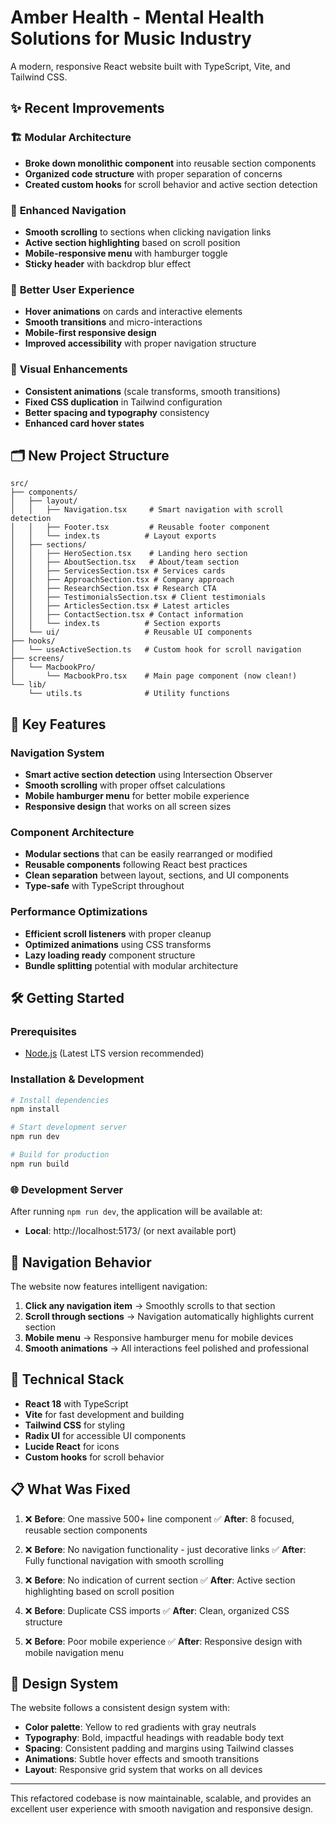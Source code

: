 # Amber Health - Mental Health Solutions for Music Industry

A modern, responsive React website built with TypeScript, Vite, and Tailwind CSS.

## ✨ Recent Improvements

### 🏗️ **Modular Architecture**
- **Broke down monolithic component** into reusable section components
- **Organized code structure** with proper separation of concerns
- **Created custom hooks** for scroll behavior and active section detection

### 🧭 **Enhanced Navigation**
- **Smooth scrolling** to sections when clicking navigation links
- **Active section highlighting** based on scroll position
- **Mobile-responsive menu** with hamburger toggle
- **Sticky header** with backdrop blur effect

### 📱 **Better User Experience**
- **Hover animations** on cards and interactive elements
- **Smooth transitions** and micro-interactions
- **Mobile-first responsive design**
- **Improved accessibility** with proper navigation structure

### 🎨 **Visual Enhancements**
- **Consistent animations** (scale transforms, smooth transitions)
- **Fixed CSS duplication** in Tailwind configuration
- **Better spacing and typography** consistency
- **Enhanced card hover states**

## 🗂️ **New Project Structure**

```
src/
├── components/
│   ├── layout/
│   │   ├── Navigation.tsx     # Smart navigation with scroll detection
│   │   ├── Footer.tsx         # Reusable footer component
│   │   └── index.ts          # Layout exports
│   ├── sections/
│   │   ├── HeroSection.tsx    # Landing hero section
│   │   ├── AboutSection.tsx   # About/team section
│   │   ├── ServicesSection.tsx # Services cards
│   │   ├── ApproachSection.tsx # Company approach
│   │   ├── ResearchSection.tsx # Research CTA
│   │   ├── TestimonialsSection.tsx # Client testimonials
│   │   ├── ArticlesSection.tsx # Latest articles
│   │   ├── ContactSection.tsx # Contact information
│   │   └── index.ts          # Section exports
│   └── ui/                   # Reusable UI components
├── hooks/
│   └── useActiveSection.ts   # Custom hook for scroll navigation
├── screens/
│   └── MacbookPro/
│       └── MacbookPro.tsx    # Main page component (now clean!)
└── lib/
    └── utils.ts              # Utility functions
```

## 🚀 **Key Features**

### Navigation System
- **Smart active section detection** using Intersection Observer
- **Smooth scrolling** with proper offset calculations
- **Mobile hamburger menu** for better mobile experience
- **Responsive design** that works on all screen sizes

### Component Architecture
- **Modular sections** that can be easily rearranged or modified
- **Reusable components** following React best practices
- **Clean separation** between layout, sections, and UI components
- **Type-safe** with TypeScript throughout

### Performance Optimizations
- **Efficient scroll listeners** with proper cleanup
- **Optimized animations** using CSS transforms
- **Lazy loading ready** component structure
- **Bundle splitting** potential with modular architecture

## 🛠️ **Getting Started**

### Prerequisites
- [Node.js](https://nodejs.org/en/) (Latest LTS version recommended)

### Installation & Development

```bash
# Install dependencies
npm install

# Start development server
npm run dev

# Build for production
npm run build
```

### 🌐 Development Server
After running `npm run dev`, the application will be available at:
- **Local**: http://localhost:5173/ (or next available port)

## 🎯 **Navigation Behavior**

The website now features intelligent navigation:

1. **Click any navigation item** → Smoothly scrolls to that section
2. **Scroll through sections** → Navigation automatically highlights current section
3. **Mobile menu** → Responsive hamburger menu for mobile devices
4. **Smooth animations** → All interactions feel polished and professional

## 🔧 **Technical Stack**

- **React 18** with TypeScript
- **Vite** for fast development and building
- **Tailwind CSS** for styling
- **Radix UI** for accessible UI components
- **Lucide React** for icons
- **Custom hooks** for scroll behavior

## 📋 **What Was Fixed**

1. ❌ **Before**: One massive 500+ line component
   ✅ **After**: 8 focused, reusable section components

2. ❌ **Before**: No navigation functionality - just decorative links
   ✅ **After**: Fully functional navigation with smooth scrolling

3. ❌ **Before**: No indication of current section
   ✅ **After**: Active section highlighting based on scroll position

4. ❌ **Before**: Duplicate CSS imports
   ✅ **After**: Clean, organized CSS structure

5. ❌ **Before**: Poor mobile experience
   ✅ **After**: Responsive design with mobile navigation menu

## 🎨 **Design System**

The website follows a consistent design system with:
- **Color palette**: Yellow to red gradients with gray neutrals
- **Typography**: Bold, impactful headings with readable body text
- **Spacing**: Consistent padding and margins using Tailwind classes
- **Animations**: Subtle hover effects and smooth transitions
- **Layout**: Responsive grid system that works on all devices

---

This refactored codebase is now maintainable, scalable, and provides an excellent user experience with smooth navigation and responsive design.
